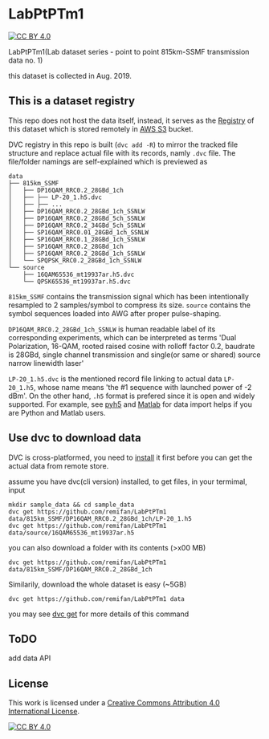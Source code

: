 # LabPtPTm1

[![CC BY 4.0][cc-by-shield]][cc-by]

LabPtPTm1(Lab dataset series - point to point 815km-SSMF transmission data no. 1)

this dataset is collected in Aug. 2019.


## This is a dataset registry

This repo does not host the data itself, instead, it serves as the [Registry](https://dvc.org/doc/use-cases/data-registries) of this dataset which is stored remotely in [AWS S3](https://aws.amazon.com/s3/) bucket.


DVC registry in this repo is built (`dvc add -R`) to mirror the tracked file structure and replace actual file with its records, namly `.dvc` file. The file/folder namings are self-explained which is previewed as

```
data
├── 815km_SSMF
│   ├── DP16QAM_RRC0.2_28GBd_1ch
│   ├── ├── LP-20_1.h5.dvc
│   ├── ├── ...
│   ├── DP16QAM_RRC0.2_28GBd_1ch_SSNLW
│   ├── DP16QAM_RRC0.2_28GBd_5ch_SSNLW
│   ├── DP16QAM_RRC0.2_34GBd_5ch_SSNLW
│   ├── SP16QAM_RRC0.01_28GBd_1ch_SSNLW
│   ├── SP16QAM_RRC0.1_28GBd_1ch_SSNLW
│   ├── SP16QAM_RRC0.2_28GBd_1ch
│   ├── SP16QAM_RRC0.2_28GBd_1ch_SSNLW
│   └── SPQPSK_RRC0.2_28GBd_1ch_SSNLW
└── source
    ├── 16QAM65536_mt19937ar.h5.dvc
    └── QPSK65536_mt19937ar.h5.dvc
```

`815km_SSMF` contains the transmission signal which has been intentionally resampled to 2 samples/symbol to compress its size. `source` contains the symbol sequences loaded into AWG after proper pulse-shaping.

`DP16QAM_RRC0.2_28GBd_1ch_SSNLW` is human readable label of its corresponding experiments, which can be interpreted as terms 'Dual Polarization, 16-QAM, rooted raised cosine with rolloff factor 0.2, baudrate is 28GBd, single channel transmission and single(or same or shared) source narrow linewidth laser'

`LP-20_1.h5.dvc` is the mentioned record file linking to actual data `LP-20_1.h5`, whose name means 'the #1 sequence with launched power of -2 dBm'. On the other hand, `.h5` format is prefered since it is open and widely supported. For example, see [pyh5](https://www.h5py.org/) and [Matlab](https://www.mathworks.com/help/matlab/import_export/importing-hierarchical-data-format-hdf5-files.html) for data import helps if you are Python and Matlab users.


## Use dvc to download data

DVC is cross-platformed, you need to [install](https://dvc.org/doc/install) it first before you can get the actual data from remote store.

assume you have dvc(cli version) installed, to get files, in your termimal, input
```
mkdir sample_data && cd sample_data
dvc get https://github.com/remifan/LabPtPTm1 data/815km_SSMF/DP16QAM_RRC0.2_28GBd_1ch/LP-20_1.h5
dvc get https://github.com/remifan/LabPtPTm1 data/source/16QAM65536_mt19937ar.h5
```

you can also download a folder with its contents (>x00 MB)
```
dvc get https://github.com/remifan/LabPtPTm1 data/815km_SSMF/DP16QAM_RRC0.2_28GBd_1ch
```

Similarily, download the whole dataset is easy (~5GB)

```
dvc get https://github.com/remifan/LabPtPTm1 data
```

you may see [dvc get](https://dvc.org/doc/command-reference/get) for more details of this command


## ToDO
add data API

## License

This work is licensed under a
[Creative Commons Attribution 4.0 International License][cc-by].

[![CC BY 4.0][cc-by-image]][cc-by]

[cc-by]: http://creativecommons.org/licenses/by/4.0/
[cc-by-image]: https://i.creativecommons.org/l/by/4.0/88x31.png
[cc-by-shield]: https://img.shields.io/badge/License-CC%20BY%204.0-lightgrey.svg

